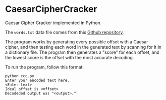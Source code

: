# CaesarCipherCracker
Caesar Cipher Cracker implemented in Python.

The `words.txt` data file comes from this [Github repository](https://github.com/dwyl/english-words).

The program works by generating every possible offset with a Caesar cipher, and
then testing each word in the generated text by scanning for it in a dictionary
file. The program then generates a "score" for each offset, and the lowest score
is the offset with the most accurate decoding.

To run the program, follow this format:

```
python ccc.py
Enter your encoded text here.
<Enter text>
Ideal offset is <offset>
Decodeded output was "<output>."
```
